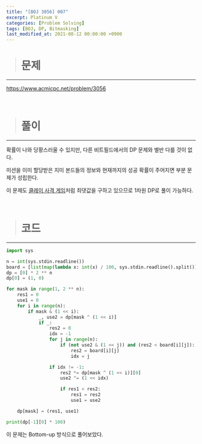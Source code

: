 ```yaml
---
title: "[BOJ 3056] 007"
excerpt: Platinum V
categories: [Problem Solving]
tags: [BOJ, DP, Bitmasking]
last_modified_at: 2021-08-12 00:00:00 +0900
---
```


> # 문제
---

[<u>https://www.acmicpc.net/problem/3056</u>](https://www.acmicpc.net/problem/3056)

<br>

> # 풀이
---

확률이 나와 당황스러울 수 있지만, 다른 비트필드에서의 DP 문제와 별반 다를 것이 없다.

미션을 이미 할당받은 지미 본드들의 정보와 현재까지의 성공 확률이 주어지면 부분 문제가 성립한다.

이 문제도 [<u>클레이 사격 게임</u>](https://cael0.github.io/problem%20solving/BOJ21321/)처럼 최댓값을 구하고 있으므로 1차원 DP로 풀이 가능하다.

<br>

> # 코드
---

```python
import sys

n = int(sys.stdin.readline())
board = [list(map(lambda x: int(x) / 100, sys.stdin.readline().split())) for _ in range(n)]
dp = [0] * 2 ** n
dp[0] = (1, 0)

for mask in range(1, 2 ** n):
    res1 = 0
    use1 = 0
    for i in range(n):
        if mask & (1 << i):
            _, use2 = dp[mask ^ (1 << i)]
            if _:
                res2 = 0
                idx = -1
                for j in range(n):
                    if (not use2 & (1 << j)) and (res2 < board[i][j]):
                        res2 = board[i][j]
                        idx = j

                if idx != -1:
                    res2 *= dp[mask ^ (1 << i)][0]
                    use2 ^= (1 << idx)

                    if res1 < res2:
                        res1 = res2
                        use1 = use2

    dp[mask] = (res1, use1)

print(dp[-1][0] * 100)
```

이 문제는 Bottom-up 방식으로 풀어보았다.